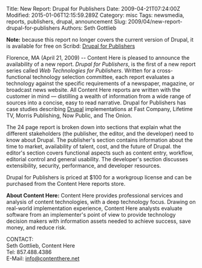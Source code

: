 Title: New Report: Drupal for Publishers
Date: 2009-04-21T07:24:00Z
Modified: 2015-01-06T12:15:59.289Z
Category: misc
Tags: newsmedia, reports, publishers, drupal, announcement
Slug: 2009/04/new-report-drupal-for-publishers
Authors: Seth Gottlieb

__Note:__ because this report no longer covers the current version of Drupal, it is available for free on Scribd: [Drupal for Publishers](http://www.scribd.com/doc/77085653/Drupal-for-Publishers)  

Florence, MA (April 21, 2009) -- Content Here is pleased to announce the availability of a new report. _Drupal for Publishers_, is the first of a new report series called _Web Technologies for Publishers_. Written for a cross-functional technology selection committee, each report evaluates a technology against the specific requirements of a newspaper, magazine, or broadcast news website. All Content Here reports are written with the customer in mind — distilling a wealth of information from a wide range of sources into a concise, easy to read narrative. Drupal for Publishers has case studies describing [Drupal](http://drupal.org/) implementations at Fast Company, Lifetime TV, Morris Publishing, Now Public, and The Onion. 

  

The 24 page report is broken down into sections that explain what the different stakeholders (the publisher, the editor, and the developer) need to know about Drupal. The publisher's section contains information about the time to market, availability of talent, cost, and the future of Drupal. the editor's section covers functional aspects such as content entry, workflow, editorial control and general usability. The developer's section discusses extensibility, security, performance, and developer resources.

  

Drupal for Publishers is priced at $100 for a workgroup license and can be purchased from the Content Here reports store.

  

  
__About Content Here:__ Content Here provides professional services and analysis of content technologies, with a deep technology focus. Drawing on real-world implementation experience, Content Here analysts evaluate software from an implementer's point of view to provide technology decision makers with information assets needed to achieve success, save money, and reduce risk.  

  

  
CONTACT:   
Seth Gottlieb, Content Here  
Tel: 857.488.4386  
E-Mail: info@contenthere.net  
